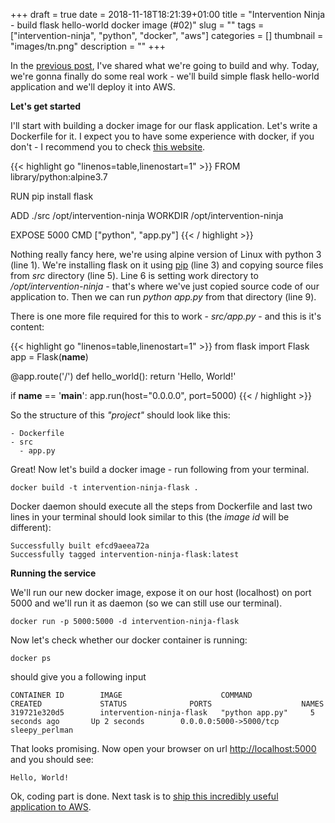 +++
draft = true
date = 2018-11-18T18:21:39+01:00
title = "Intervention Ninja - build flask hello-world docker image (#02)"
slug = ""
tags = ["intervention-ninja", "python", "docker", "aws"]
categories = []
thumbnail = "images/tn.png"
description = ""
+++

In the [previous post](posts/002-intervention-ninja-flask-app-running-on-aws-ecs), I've shared what we're going to build and why.
Today, we're gonna finally do some real work - we'll build simple flask hello-world application and we'll deploy it into AWS. 

**Let's get started**

I'll start with building a docker image for our flask application. Let's write a Dockerfile for it. I expect you to have some experience with docker, if you don't - I recommend you to check <a href="https://docker-curriculum.com/" target="_blank">this website</a>.

{{< highlight go "linenos=table,linenostart=1" >}}
FROM library/python:alpine3.7

RUN pip install flask

ADD ./src /opt/intervention-ninja
WORKDIR /opt/intervention-ninja

EXPOSE 5000
CMD ["python", "app.py"]
{{< / highlight >}}

Nothing really fancy here, we're using alpine version of Linux with python 3 (line 1). 
We're installing flask on it using <a href="https://pypi.org/project/pip/" target="_blank">pip</a> (line 3) 
and copying source files from *src* directory (line 5).
Line 6 is setting work directory to */opt/intervention-ninja* - that's where we've just copied source code of our application to.
Then we can run *python app.py* from that directory (line 9).

There is one more file required for this to work - *src/app.py* - and this is it's content:

{{< highlight go "linenos=table,linenostart=1" >}}
from flask import Flask
app = Flask(__name__)


@app.route('/')
def hello_world():
    return 'Hello, World!'


if __name__ == '__main__':
    app.run(host="0.0.0.0", port=5000)
{{< / highlight >}}

So the structure of this *"project"* should look like this:

```
- Dockerfile
- src
  - app.py
```

Great! Now let's build a docker image - run following from your terminal.

```
docker build -t intervention-ninja-flask .
```

Docker daemon should execute all the steps from Dockerfile and last two lines in your terminal 
should look similar to this (the *image id* will be different):

```
Successfully built efcd9aeea72a
Successfully tagged intervention-ninja-flask:latest
```

**Running the service**

We'll run our new docker image, expose it on our host (localhost) on port 5000 and we'll run it as daemon (so we can still use our terminal).

```
docker run -p 5000:5000 -d intervention-ninja-flask
```

Now let's check whether our docker container is running:

```
docker ps
```

should give you a following input

``` 
CONTAINER ID        IMAGE                      COMMAND             CREATED             STATUS              PORTS                    NAMES
319721e320d5        intervention-ninja-flask   "python app.py"     5 seconds ago       Up 2 seconds        0.0.0.0:5000->5000/tcp   sleepy_perlman
```

That looks promising. Now open your browser on url <a href="http://localhost:5000" target="_blank">http://localhost:5000</a> and you should see:

```
Hello, World!
```

Ok, coding part is done. Next task is to [ship this incredibly useful application to AWS](/posts/004-intervention-ninja-deploy-flask-hello-world-to-aws-ecs). 

